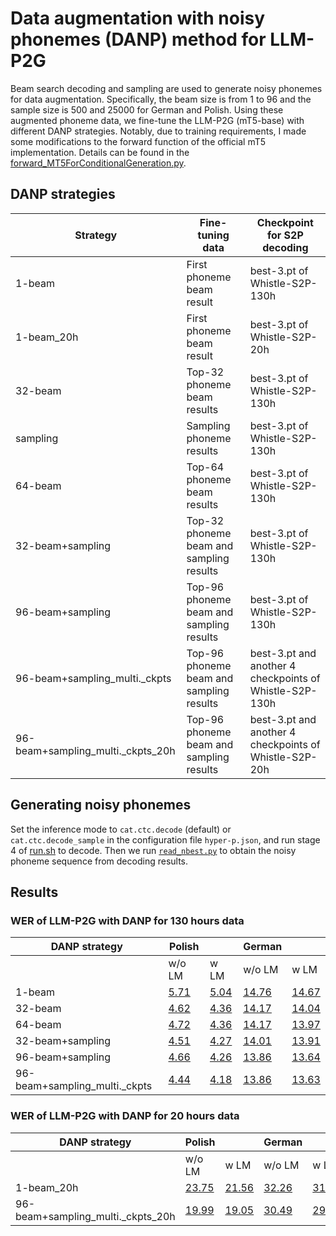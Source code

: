 # Data augmentation with noisy phonemes (DANP) method for LLM-P2G
Beam search decoding and sampling are used to generate noisy phonemes for data augmentation. Specifically, the beam size is from 1 to 96 and the sample size is 500 and 25000 for German and Polish. Using these augmented phoneme data, we fine-tune the LLM-P2G (mT5-base) with different DANP strategies. Notably, due to training requirements, I made some modifications to the forward function of the official mT5 implementation. Details can be found in the [forward_MT5ForConditionalGeneration.py](../../local/forward_MT5ForConditionalGeneration.py).

## DANP strategies
| Strategy | Fine-tuning data | Checkpoint for S2P decoding |
| ------ | ------ | ------ |
| 1-beam | First phoneme beam result| best-3.pt of Whistle-S2P-130h |
| 1-beam_20h | First phoneme beam result| best-3.pt of Whistle-S2P-20h |
| 32-beam | Top-32 phoneme beam results| best-3.pt of Whistle-S2P-130h |
| sampling | Sampling phoneme results| best-3.pt of Whistle-S2P-130h |
| 64-beam | Top-64 phoneme beam results| best-3.pt of Whistle-S2P-130h |
| 32-beam+sampling | Top-32 phoneme beam and sampling results | best-3.pt of Whistle-S2P-130h |
| 96-beam+sampling | Top-96 phoneme beam and sampling results | best-3.pt of Whistle-S2P-130h |
| 96-beam+sampling_multi._ckpts | Top-96 phoneme beam and sampling results | best-3.pt and another 4 checkpoints of Whistle-S2P-130h |
| 96-beam+sampling_multi._ckpts_20h | Top-96 phoneme beam and sampling results | best-3.pt and another 4 checkpoints of Whistle-S2P-20h |

## Generating noisy phonemes
Set the inference mode to `cat.ctc.decode` (default) or `cat.ctc.decode_sample` in the configuration file `hyper-p.json`, and run stage 4 of [run.sh](../../../cv-lang10/run.sh) to decode. Then we run [`read_nbest.py`](../../../../local/read_nbest.py) to obtain the noisy phoneme sequence from decoding results.



## Results
### WER of LLM-P2G with DANP for 130 hours data

| DANP strategy | Polish | | German | |
| ------ | ------ | ------ | ------ | ------ |
| | w/o LM | w LM | w/o LM | w LM |
| 1-beam | [5.71](../danp/pl/1-beam/readme.md) | [5.04](../danp/pl/1-beam/readme.md) | [14.76](../danp/de/1-beam/readme.md) | [14.67](../danp/de/1-beam/readme.md) |
| 32-beam | [4.62](../danp/pl/32-beam/readme.md) | [4.36](../danp/pl/32-beam/readme.md) | [14.17](../danp/de/32-beam/readme.md) | [14.04](../danp/de/32-beam/readme.md) |
| 64-beam | [4.72](../danp/pl/64-beam/readme.md) | [4.36](../danp/pl/64-beam/readme.md) | [14.17](../danp/de/64-beam/readme.md) | [13.97](../danp/de/64-beam/readme.md) |
| 32-beam+sampling | [4.51](../danp/pl/32-beam+sampling/readme.md) | [4.27](../danp/pl/32-beam+sampling/readme.md) | [14.01](../danp/de/32-beam+sampling/readme.md) | [13.91](../danp/de/32-beam+sampling/readme.md) |
| 96-beam+sampling | [4.66](../danp/pl/96-beam+sampling/readme.md) | [4.26](../danp/pl/96-beam+sampling/readme.md) | [13.86](../danp/de/96-beam+sampling/readme.md) | [13.64](../danp/de/96-beam+sampling/readme.md) |
| 96-beam+sampling_multi._ckpts | [4.44](../danp/pl/96-beam+sampling_multi._ckpts/readme.md) | [4.18](../danp/pl/96-beam+sampling_multi._ckpts/readme.md) | [13.86](../danp/de/96-beam+sampling_multi._ckpts/readme.md) | [13.63](../danp/de/96-beam+sampling_multi._ckpts/readme.md) |

### WER of LLM-P2G with DANP for 20 hours data
| DANP strategy | Polish | | German | |
| ------ | ------ | ------ | ------ | ------ |
| | w/o LM | w LM | w/o LM | w LM |
| 1-beam_20h | [23.75](../danp/pl/1-beam_20h/readme.md) | [21.56](../danp/pl/1-beam_20h/readme.md) | [32.26](../danp/de/1-beam_20h/readme.md) | [31.45](../danp/de/1-beam_20h/readme.md) |
| 96-beam+sampling_multi._ckpts_20h | [19.99](../danp/pl/96-beam+sampling_multi._ckpts_20h/readme.md) | [19.05](../danp/pl/96-beam+sampling_multi._ckpts_20h/readme.md) | [30.49](../danp/de/96-beam+sampling_multi._ckpts_20h/readme.md) | [29.97](../danp/de/96-beam+sampling_multi._ckpts_20h/readme.md) |

